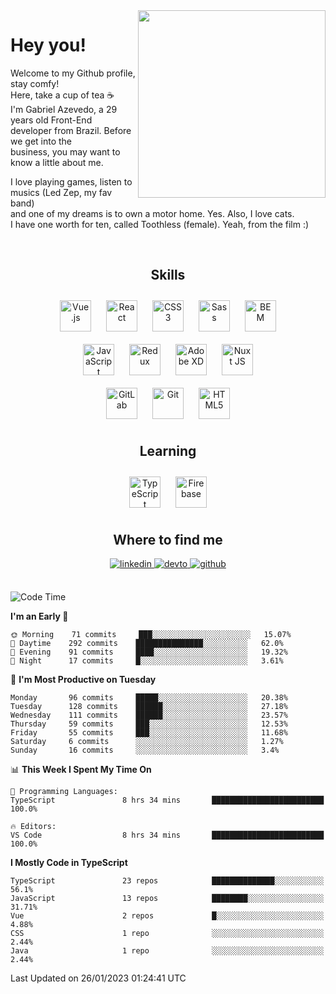 <div align="right">
<img src="https://media.giphy.com/media/l46CbZ7KWEhN1oci4/giphy.gif" align="right" height="300" width="" />
</div>  
  

# Hey you!

Welcome to my Github profile, stay comfy!<br/>
Here, take a cup of tea ☕<br/>
I'm Gabriel Azevedo, a 29 years old Front-End<br/>
developer from Brazil. Before we get into the<br/>
business, you may want to know a little about me.<br>

I love playing games, listen to musics (Led Zep, my fav band)<br/>
and one of my dreams is to own a motor home. Yes. Also, I love cats.<br/>
I have one worth for ten, called Toothless (female). Yeah, from the film :)

<br/>

## <div align="center">Skills</div>  
  

<div align="center">  
<img style="margin: 10px" src="https://profilinator.rishav.dev/skills-assets/vuejs-original-wordmark.svg" alt="Vue.js" height="50" />  
<img style="margin: 10px" src="https://profilinator.rishav.dev/skills-assets/react-original-wordmark.svg" alt="React" height="50" />  
<img style="margin: 10px" src="https://profilinator.rishav.dev/skills-assets/css3-original-wordmark.svg" alt="CSS3" height="50" />  
<img style="margin: 10px" src="https://profilinator.rishav.dev/skills-assets/sass-original.svg" alt="Sass" height="50" />  
<img style="margin: 10px" src="https://profilinator.rishav.dev/skills-assets/bem.svg" alt="BEM" height="50" /><br/>  
<img style="margin: 10px" src="https://profilinator.rishav.dev/skills-assets/javascript-original.svg" alt="JavaScript" height="50" />  
<img style="margin: 10px" src="https://profilinator.rishav.dev/skills-assets/redux-original.svg" alt="Redux" height="50" />  
<img style="margin: 10px" src="https://profilinator.rishav.dev/skills-assets/adobexd.png" alt="Adobe XD" height="50" />  
<img style="margin: 10px" src="https://profilinator.rishav.dev/skills-assets/nuxt.png" alt="Nuxt JS" height="50" /><br/>
<img style="margin: 10px" src="https://profilinator.rishav.dev/skills-assets/gitlab.svg" alt="GitLab" height="50" />  
<img style="margin: 10px" src="https://profilinator.rishav.dev/skills-assets/git-scm-icon.svg" alt="Git" height="50" />  
<img style="margin: 10px" src="https://profilinator.rishav.dev/skills-assets/html5-original-wordmark.svg" alt="HTML5" height="50" />  
</div>  

## <div align="center">Learning</div>  
  

<div align="center">  
<img style="margin: 10px" src="https://profilinator.rishav.dev/skills-assets/typescript-original.svg" alt="TypeScript" height="50" />  
<img style="margin: 10px" src="https://profilinator.rishav.dev/skills-assets/firebase.png" alt="Firebase" height="50" />  
</div>  

## <div align="center">Where to find me</div>  
  

<div align="center">
<a href="https://linkedin.com/in/https://linkedin.com/in/azevedo-gabriel" target="_blank">
<img src=https://img.shields.io/badge/linkedin-%231E77B5.svg?&style=for-the-badge&logo=linkedin&logoColor=white alt=linkedin style="margin-bottom: 5px;" />
</a>
<a href="https://dev.to/https://dev.to/gpeto91" target="_blank">
<img src=https://img.shields.io/badge/dev.to-%2308090A.svg?&style=for-the-badge&logo=dev.to&logoColor=white alt=devto style="margin-bottom: 5px;" />
</a>
<a href="https://github.com/https://github.com/gpeto91" target="_blank">
<img src=https://img.shields.io/badge/github-%2324292e.svg?&style=for-the-badge&logo=github&logoColor=white alt=github style="margin-bottom: 5px;" />
</a>  
</div>  
  
<br/>

<!--START_SECTION:waka-->
![Code Time](http://img.shields.io/badge/Code%20Time-1%2C493%20hrs%2035%20mins-blue)

**I'm an Early 🐤** 

```text
🌞 Morning    71 commits     ███░░░░░░░░░░░░░░░░░░░░░░   15.07% 
🌆 Daytime    292 commits    ███████████████░░░░░░░░░░   62.0% 
🌃 Evening    91 commits     ████░░░░░░░░░░░░░░░░░░░░░   19.32% 
🌙 Night      17 commits     █░░░░░░░░░░░░░░░░░░░░░░░░   3.61%

```
📅 **I'm Most Productive on Tuesday** 

```text
Monday       96 commits     █████░░░░░░░░░░░░░░░░░░░░   20.38% 
Tuesday      128 commits    ██████░░░░░░░░░░░░░░░░░░░   27.18% 
Wednesday    111 commits    ██████░░░░░░░░░░░░░░░░░░░   23.57% 
Thursday     59 commits     ███░░░░░░░░░░░░░░░░░░░░░░   12.53% 
Friday       55 commits     ███░░░░░░░░░░░░░░░░░░░░░░   11.68% 
Saturday     6 commits      ░░░░░░░░░░░░░░░░░░░░░░░░░   1.27% 
Sunday       16 commits     ░░░░░░░░░░░░░░░░░░░░░░░░░   3.4%

```


📊 **This Week I Spent My Time On** 

```text
💬 Programming Languages: 
TypeScript               8 hrs 34 mins       █████████████████████████   100.0%

🔥 Editors: 
VS Code                  8 hrs 34 mins       █████████████████████████   100.0%

```

**I Mostly Code in TypeScript** 

```text
TypeScript               23 repos            ██████████████░░░░░░░░░░░   56.1% 
JavaScript               13 repos            ████████░░░░░░░░░░░░░░░░░   31.71% 
Vue                      2 repos             █░░░░░░░░░░░░░░░░░░░░░░░░   4.88% 
CSS                      1 repo              ░░░░░░░░░░░░░░░░░░░░░░░░░   2.44% 
Java                     1 repo              ░░░░░░░░░░░░░░░░░░░░░░░░░   2.44%

```



 Last Updated on 26/01/2023 01:24:41 UTC
<!--END_SECTION:waka-->
